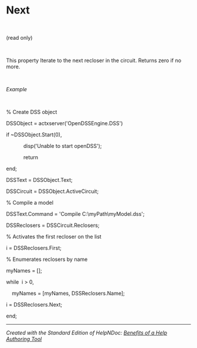 # Next

&nbsp;

(read only)

&nbsp;

This property Iterate to the next recloser in the circuit. Returns zero if no more.

&nbsp;

*Example*

&nbsp;

% Create DSS object

DSSObject = actxserver('OpenDSSEngine.DSS')

if ~DSSObject.Start(0),

&nbsp; &nbsp; &nbsp; &nbsp; &nbsp; &nbsp; disp('Unable to start openDSS');

&nbsp; &nbsp; &nbsp; &nbsp; &nbsp; &nbsp; return

end;

DSSText = DSSObject.Text;

DSSCircuit = DSSObject.ActiveCircuit;

% Compile a model &nbsp; &nbsp;

DSSText.Command = 'Compile C:\\myPath\\myModel.dss';

DSSReclosers = DSSCircuit.Reclosers;

% Activates the first recloser on the list

i = DSSReclosers.First;

% Enumerates reclosers by name

myNames = \[\];

while&nbsp; i \> 0,

&nbsp; &nbsp; myNames = \[myNames, DSSReclosers.Name\];

i = DSSReclosers.Next;

end;


***
_Created with the Standard Edition of HelpNDoc: [Benefits of a Help Authoring Tool](<https://www.helpauthoringsoftware.com>)_
